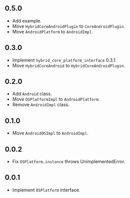 ## 0.5.0

* Add example.
* Move `HybridCoreAndroidPlugin` to `CoreAndroidPlugin`.
* Move `AndroidPlatform` to `AndroidImpl`.

## 0.3.0

* Implement `hybrid_core_platform_interface` 0.3.1.
* Move `HybridCoreAndroid` to `HybridCoreAndroidPlugin`.

## 0.2.0

* Add `Android` class.
* Move `OSPlatformImpl` to `AndroidPlatform`.
* Remove `AndroidImpl` class.

## 0.1.0

* Move `AndroidOSImpl` to `AndroidImpl`.

## 0.0.2

* Fix `OSPlatform.instance` throws UnimplementedError.

## 0.0.1

* Implement `OSPlatform` interface.
